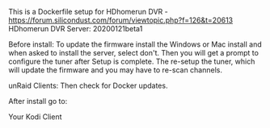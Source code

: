 This is a Dockerfile setup for HDhomerun DVR - https://forum.silicondust.com/forum/viewtopic.php?f=126&t=20613
HDhomerun DVR Server: 20200121beta1


Before install:
To update the firmware install the Windows or Mac install and when asked to install the server, select don't.
Then you will get a prompt to configure the tuner after Setup is complete.
The re-setup the tuner, which will update the firmware and you may have to re-scan channels.

unRaid Clients:
Then check for Docker updates.


After install go to:

Your Kodi Client

